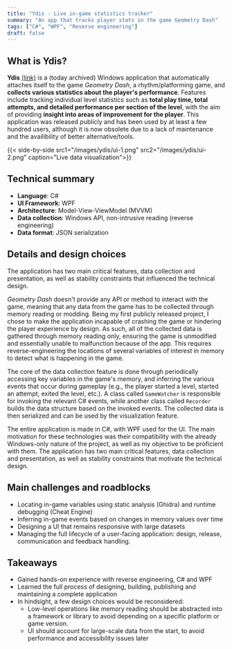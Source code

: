 ```yaml
---
title: "Ydis - Live in-game statistics tracker"
summary: "An app that tracks player stats in the game Geometry Dash"
tags: ["C#", "WPF", "Reverse engineering"]
draft: false
---
```


## What is Ydis?
**Ydis** [(link)](https://github.com/exyl-exe/ydis) is a (today archived) Windows application that automatically attaches itself to the game _Geometry Dash_, a rhythm/platforming game, and **collects various statistics about the player's performance**. Features include tracking individual level statistics such as **total play time, total attempts, and detailed performance per section of the level**, with the aim of providing **insight into areas of improvement for the player**.
This application was released publicly and has been used by at least a few hundred users, although it is now obsolete due to a lack of maintenance and the availibility of better alternative/tools.


{{< side-by-side src1="/images/ydis/ui-1.png" src2="/images/ydis/ui-2.png" caption="Live data visualization">}}

## Technical summary
- **Language**: C#
- **UI Framework**: WPF
- **Architecture**: Model-View-ViewModel (MVVM)
- **Data collection**: Windows API, non-intrusive reading (reverse engineering)
- **Data format**: JSON serialization

## Details and design choices

The application has two main critical features, data collection and presentation, as well as stability constraints that influenced the technical design.

_Geometry Dash_ doesn't provide any API or method to interact with the game, meaning that any data from the game has to be collected through memory reading or modding. Being my first publicly released project, I chose to make the application incapable of crashing the game or hindering the player experience by design. As such, all of the collected data is gathered through memory reading only, ensuring the game is unmodified and essentially unable to malfunction because of the app. This requires reverse-engineering the locations of several variables of interest in memory to detect what is happening in the game.

The core of the data collection feature is done through periodically accessing key variables in the game's memory, and inferring the various events that occur during gameplay (e.g., the player started a level, started an attempt, exited the level, etc.). A class called `GameWatcher` is responsible for invoking the relevant C# events, while another class called `Recorder` builds the data structure based on the invoked events. The collected data is then serialized and can be used by the visualization feature.

The entire application is made in C#, with WPF used for the UI. The main motivation for these technologies was their compatibility with the already Windows-only nature of the project, as well as my objective to be proficient with them.
The application has two main critical features, data collection and presentation, as well as stability constraints that motivate the technical design.

## Main challenges and roadblocks
- Locating in-game variables using static analysis (Ghidra) and runtime debugging (Cheat Engine)
- Inferring in-game events based on changes in memory values over time
- Designing a UI that remains responsive with large datasets
- Managing the full lifecycle of a user-facing application: design, release, communication and feedback handling.

## Takeaways
- Gained hands-on experience with reverse engineering, C# and WPF
- Learned the full process of designing, building, publishing and maintaining a complete application
- In hindsight, a few design choices would be reconsidered:
    - Low-level operations like memory reading should be abstracted into a framework or library to avoid depending on a specific platform or game version.
    - UI should account for large-scale data from the start, to avoid performance and accessibility issues later
